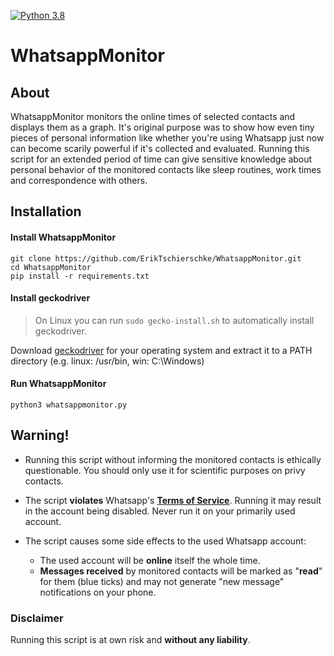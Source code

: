 [![Python 3.8](https://img.shields.io/badge/Python-3.8-blue.svg?style=flat-square)](http://www.python.org/download/)
# WhatsappMonitor
 
## About
 WhatsappMonitor monitors the online times of selected contacts and displays them as a graph.
It's original purpose was to show how even tiny pieces of personal information like whether you're using Whatsapp just now can become scarily powerful if it's collected and evaluated.
Running this script for an extended period of time can give sensitive knowledge about personal behavior of the monitored contacts like sleep routines, work times and correspondence with others.

## Installation
#### Install WhatsappMonitor
    git clone https://github.com/ErikTschierschke/WhatsappMonitor.git
    cd WhatsappMonitor
    pip install -r requirements.txt
#### Install geckodriver
> On Linux you can run `sudo gecko-install.sh` to automatically install geckodriver.

Download [geckodriver](https://github.com/mozilla/geckodriver/releases) for your operating system and extract it to a PATH directory (e.g. linux: /usr/bin, win: C:\Windows\)
#### Run WhatsappMonitor

    python3 whatsappmonitor.py

## Warning!
- Running this script without informing the monitored contacts is ethically questionable. You should only use it for scientific purposes on privy contacts.

- The script **violates** Whatsapp's [**Terms of Service**](https://www.whatsapp.com/legal/#terms-of-service). Running it may result in the account being disabled. Never run it on your primarily used account.

- The script causes some side effects to the used Whatsapp account:
  - The used account will be **online** itself the whole time.
  - **Messages received** by monitored contacts will be marked as "**read**" for them (blue ticks) and may not generate "new message" notifications on your phone.

### Disclaimer
Running this script is at own risk and **without any liability**.

